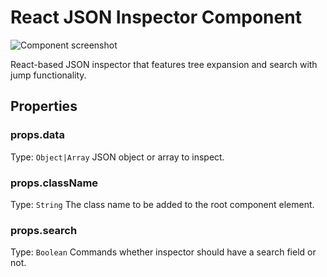 # React JSON Inspector Component

![Component screenshot](http://i.imgur.com/8619dv9.png)

React-based JSON inspector that features tree expansion and search with jump
functionality.

## Properties

### props.data
Type: `Object|Array`
JSON object or array to inspect.

### props.className
Type: `String`
The class name to be added to the root component element.

### props.search
Type: `Boolean`
Commands whether inspector should have a search field or not.

